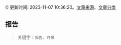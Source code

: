 :alarm_clock: 更新时间: 2023-11-07 10:36:20。[文章来源](/README.md)、[文章分类](/TAGS.md)

## 报告


> 关键字：`报告`、`月报`



